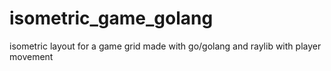 # isometric_game_golang
isometric layout for a game grid made with go/golang and raylib with player movement
